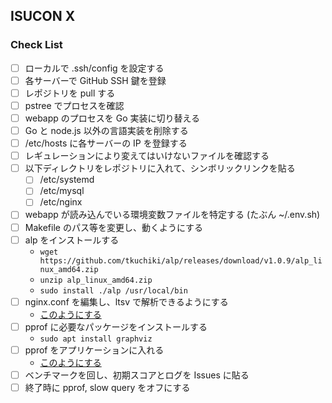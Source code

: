 ## ISUCON X

### Check List
- [ ] ローカルで .ssh/config を設定する
- [ ] 各サーバーで GitHub SSH 鍵を登録
- [ ] レポジトリを pull する
- [ ] pstree でプロセスを確認
- [ ] webapp のプロセスを Go 実装に切り替える
- [ ] Go と node.js 以外の言語実装を削除する
- [ ] /etc/hosts に各サーバーの IP を登録する
- [ ] レギュレーションにより変えてはいけないファイルを確認する
- [ ] 以下ディレクトリをレポジトリに入れて、シンボリックリンクを貼る
  - [ ] /etc/systemd
  - [ ] /etc/mysql
  - [ ] /etc/nginx
- [ ] webapp が読み込んでいる環境変数ファイルを特定する (たぶん ~/.env.sh)
- [ ] Makefile のパス等を変更し、動くようにする
- [ ] alp をインストールする
  - `wget https://github.com/tkuchiki/alp/releases/download/v1.0.9/alp_linux_amd64.zip`
  - `unzip alp_linux_amd64.zip`
  - `sudo install ./alp /usr/local/bin`
- [ ] nginx.conf を編集し、ltsv で解析できるようにする
  - [このようにする](https://github.com/Nagarei/isucon11-qualify-test/commit/b7e8f2667677831490d8e5966251633c14944015)
- [ ] pprof に必要なパッケージをインストールする
  - `sudo apt install graphviz`
- [ ] pprof をアプリケーションに入れる
  - [このようにする](https://github.com/Nagarei/isucon11-qualify-test/commit/0153056b705a7b6c265244e45840c8c3a1a134f6)
- [ ] ベンチマークを回し、初期スコアとログを Issues に貼る
- [ ] 終了時に pprof, slow query をオフにする
